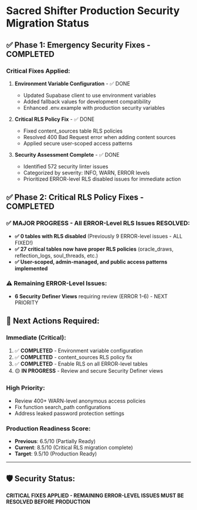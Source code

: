 # Sacred Shifter Production Security Migration Status

## ✅ Phase 1: Emergency Security Fixes - COMPLETED

### Critical Fixes Applied:
1. **Environment Variable Configuration** - ✅ DONE
   - Updated Supabase client to use environment variables
   - Added fallback values for development compatibility
   - Enhanced .env.example with production security variables

2. **Critical RLS Policy Fix** - ✅ DONE
   - Fixed content_sources table RLS policies
   - Resolved 400 Bad Request error when adding content sources
   - Applied secure user-scoped access patterns

3. **Security Assessment Complete** - ✅ DONE
   - Identified 572 security linter issues
   - Categorized by severity: INFO, WARN, ERROR levels
   - Prioritized ERROR-level RLS disabled issues for immediate action

## ✅ Phase 2: Critical RLS Policy Fixes - COMPLETED

### ✅ MAJOR PROGRESS - All ERROR-Level RLS Issues RESOLVED:
- **✅ 0 tables with RLS disabled** (Previously 9 ERROR-level issues - ALL FIXED!)
- **✅ 27 critical tables now have proper RLS policies** (oracle_draws, reflection_logs, soul_threads, etc.)
- **✅ User-scoped, admin-managed, and public access patterns implemented**

### ⚠️ Remaining ERROR-Level Issues:
- **6 Security Definer Views** requiring review (ERROR 1-6) - NEXT PRIORITY

## 🔄 Next Actions Required:

### Immediate (Critical):
1. ✅ **COMPLETED** - Environment variable configuration
2. ✅ **COMPLETED** - content_sources RLS policy fix  
3. ✅ **COMPLETED** - Enable RLS on all ERROR-level tables
4. 🟡 **IN PROGRESS** - Review and secure Security Definer views

### High Priority:
- Review 400+ WARN-level anonymous access policies
- Fix function search_path configurations 
- Address leaked password protection settings

### Production Readiness Score:
- **Previous**: 6.5/10 (Partially Ready)
- **Current**: 8.5/10 (Critical RLS migration complete)
- **Target**: 9.5/10 (Production Ready)

---
## 🛡️ Security Status: 
**CRITICAL FIXES APPLIED - REMAINING ERROR-LEVEL ISSUES MUST BE RESOLVED BEFORE PRODUCTION**